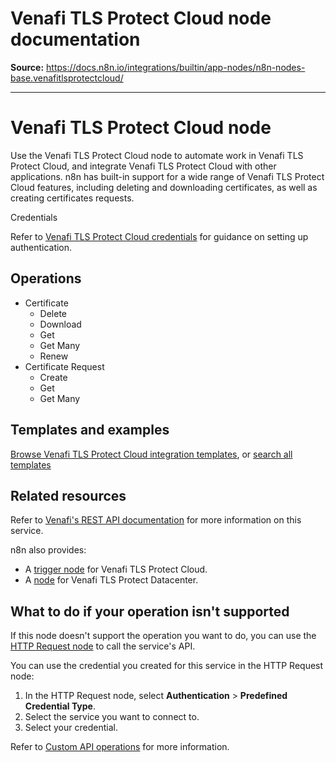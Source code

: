 # Venafi TLS Protect Cloud node documentation

**Source:** https://docs.n8n.io/integrations/builtin/app-nodes/n8n-nodes-base.venafitlsprotectcloud/

---

# Venafi TLS Protect Cloud node

Use the Venafi TLS Protect Cloud node to automate work in Venafi TLS Protect Cloud, and integrate Venafi TLS Protect Cloud with other applications. n8n has built-in support for a wide range of Venafi TLS Protect Cloud features, including deleting and downloading certificates, as well as creating certificates requests.

Credentials

Refer to [Venafi TLS Protect Cloud credentials](../../credentials/venafitlsprotectcloud/) for guidance on setting up authentication.

## Operations

- Certificate
  - Delete
  - Download
  - Get
  - Get Many
  - Renew
- Certificate Request
  - Create
  - Get
  - Get Many

## Templates and examples

[Browse Venafi TLS Protect Cloud integration templates](https://n8n.io/integrations/venafi-tls-protect-cloud/), or [search all templates](https://n8n.io/workflows/)

## Related resources

Refer to [Venafi's REST API documentation](https://docs.venafi.cloud/api/vaas-rest-api/) for more information on this service.

n8n also provides:

- A [trigger node](../../trigger-nodes/n8n-nodes-base.venafitlsprotectcloudtrigger/) for Venafi TLS Protect Cloud.
- A [node](../n8n-nodes-base.venafitlsprotectdatacenter/) for Venafi TLS Protect Datacenter.

## What to do if your operation isn't supported

If this node doesn't support the operation you want to do, you can use the [HTTP Request node](../../core-nodes/n8n-nodes-base.httprequest/) to call the service's API.

You can use the credential you created for this service in the HTTP Request node:

1. In the HTTP Request node, select **Authentication** > **Predefined Credential Type**.
2. Select the service you want to connect to.
3. Select your credential.

Refer to [Custom API operations](../../../custom-operations/) for more information.
